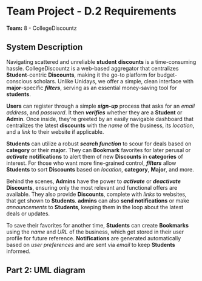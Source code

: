 # Team Project - D.2 Requirements

**Team:** 8 - CollegeDiscountz

## System Description

Navigating scattered and unreliable **student** **discounts** is a time-consuming hassle. CollegeDiscountz is a web-based aggregator that centralizes **Student**-centric **Discounts**, making it the go-to platform for budget-conscious scholars. Unlike Unidays, we offer a simple, clean interface with **major**-specific ***filters***, serving as an essential money-saving tool for **students**.

**Users** can register through a simple ***sign-up*** process that asks for an *email address*, and *password*. It then ***verifies*** whether they are a **Student** or **Admin**. Once inside, they're greeted by an easily navigable dashboard that centralizes the latest **discounts** with the *name* of the business, its *location*, and a *link* to their website if applicable.

**Students** can utilize a robust ***search function*** to scour for deals based on **category** or their **major**. They can **Bookmark** favorites for later perusal or ***activate*** **notifications** to alert them of new **Discounts** in **categories** of interest. For those who want more fine-grained control, ***filters*** allow **Students** to sort **Discounts** based on *location*, **category**, **Major**, and more.

Behind the scenes, **Admins** have the power to ***activate*** or ***deactivate*** **Discounts**, ensuring only the most relevant and functional offers are available. They also provide **Discounts**, complete with *links* to websites, that get shown to **Students**. **admins** can also **send notifications** or make *announcements* to **Students**, keeping them in the loop about the latest deals or updates.

To save their favorites for another time, **Students** can create **Bookmarks** using the *name* and *URL* of the business, which get stored in their user profile for future reference. **Notifications** are generated automatically based on *user preferences* and are sent via *email* to keep **Students** informed.

## Part 2: UML diagram
